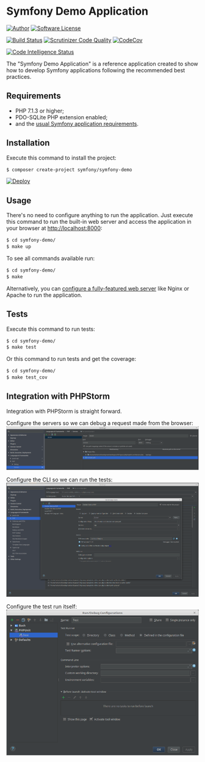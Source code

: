 Symfony Demo Application
========================
[![Author][Author]](https://www.herbertograca.com)
[![Software License][License]](LICENSE)

[![Build Status][Build]](https://scrutinizer-ci.com/g/hgraca/explicit-architecture-php/build-status/master)
[![Scrutinizer Code Quality][Score]](https://scrutinizer-ci.com/g/hgraca/explicit-architecture-php/?branch=master)
[![CodeCov][CodeCov]](https://codecov.io/gh/hgraca/explicit-architecture-php)

[![Code Intelligence Status][CodeInt]](https://scrutinizer-ci.com/code-intelligence)

The "Symfony Demo Application" is a reference application created to show how
to develop Symfony applications following the recommended best practices.

Requirements
------------

  * PHP 7.1.3 or higher;
  * PDO-SQLite PHP extension enabled;
  * and the [usual Symfony application requirements][1].

Installation
------------

Execute this command to install the project:

```bash
$ composer create-project symfony/symfony-demo
```

[![Deploy](https://www.herokucdn.com/deploy/button.png)](https://heroku.com/deploy)

Usage
-----

There's no need to configure anything to run the application. Just execute this
command to run the built-in web server and access the application in your
browser at <http://localhost:8000>:

```bash
$ cd symfony-demo/
$ make up
```

To see all commands available run:

```bash
$ cd symfony-demo/
$ make
```

Alternatively, you can [configure a fully-featured web server][2] like Nginx
or Apache to run the application.

Tests
-----

Execute this command to run tests:

```bash
$ cd symfony-demo/
$ make test
```

Or this command to run tests and get the coverage:

```bash
$ cd symfony-demo/
$ make test_cov
```

Integration with PHPStorm
-------------------------

Integration with PHPStorm is straight forward.

Configure the servers so we can debug a request made from the browser:
![PHPStorm servers config](docs/IDE/PHPStorm/IDE_PHPSTORM_servers.png)

Configure the CLI so we can run the tests:
![PHPStorm CLI config](docs/IDE/PHPStorm/IDE_PHPSTORM_cli_interpreter.png)

Configure the test run itself:
![PHPStorm tests config](docs/IDE/PHPStorm/IDE_PHPSTORM_tests_run.png)

[1]: https://symfony.com/doc/current/reference/requirements.html
[2]: https://symfony.com/doc/current/cookbook/configuration/web_server_configuration.html

[Author]: http://img.shields.io/badge/author-@hgraca-blue.svg?style=flat-square
[License]: https://img.shields.io/badge/license-MIT-blue.svg?style=flat-square

[Build]: https://scrutinizer-ci.com/g/hgraca/explicit-architecture-php/badges/build.png?b=master
[Score]: https://scrutinizer-ci.com/g/hgraca/explicit-architecture-php/badges/quality-score.png?b=master
[CodeCov]: https://codecov.io/gh/hgraca/explicit-architecture-php/branch/master/graph/badge.svg
[CodeInt]: https://scrutinizer-ci.com/g/hgraca/explicit-architecture-php/badges/code-intelligence.svg?b=master
